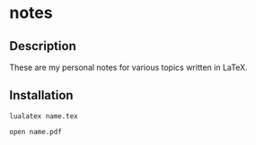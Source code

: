 # notes

## Description
These are my personal notes for various topics written in LaTeX.

## Installation
    lualatex name.tex

    open name.pdf
